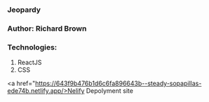 ### Jeopardy 

### Author: Richard Brown

### Technologies:
1. ReactJS
2. CSS

<a href="https://643f9b476b1d6c6fa896643b--steady-sopapillas-ede74b.netlify.app/>Nelify Depolyment site</a><br>
